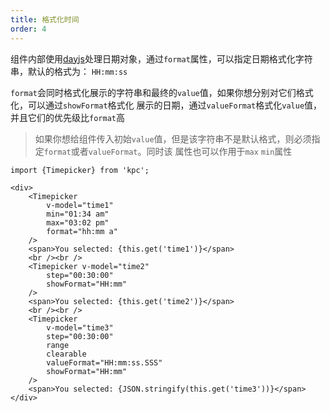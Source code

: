 ```yaml
---
title: 格式化时间 
order: 4 
---
```


组件内部使用[dayjs][1]处理日期对象，通过`format`属性，可以指定日期格式化字符串，默认的格式为：
`HH:mm:ss`

`format`会同时格式化展示的字符串和最终的`value`值，如果你想分别对它们格式化，可以通过`showFormat`格式化
展示的日期，通过`valueFormat`格式化`value`值，并且它们的优先级比`format`高

> 如果你想给组件传入初始`value`值，但是该字符串不是默认格式，则必须指定`format`或者`valueFormat`。同时该
> 属性也可以作用于`max` `min`属性

```vdt
import {Timepicker} from 'kpc';

<div>
    <Timepicker 
        v-model="time1"
        min="01:34 am"
        max="03:02 pm" 
        format="hh:mm a"
    />
    <span>You selected: {this.get('time1')}</span>
    <br /><br />
    <Timepicker v-model="time2"
        step="00:30:00"
        showFormat="HH:mm"
    />
    <span>You selected: {this.get('time2')}</span>
    <br /><br />
    <Timepicker
        v-model="time3"
        step="00:30:00"
        range 
        clearable
        valueFormat="HH:mm:ss.SSS"
        showFormat="HH:mm"
    />
    <span>You selected: {JSON.stringify(this.get('time3'))}</span>
</div>
```

[1]: https://github.com/iamkun/dayjs/blob/dev/docs/en/API-reference.md#list-of-all-available-formats
